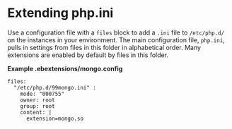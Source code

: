 # Extending php\.ini<a name="php-configuration-phpini"></a>

Use a configuration file with a `files` block to add a `.ini` file to `/etc/php.d/` on the instances in your environment\. The main configuration file, `php.ini`, pulls in settings from files in this folder in alphabetical order\. Many extensions are enabled by default by files in this folder\.

**Example \.ebextensions/mongo\.config**  

```
files:
  "/etc/php.d/99mongo.ini" :
    mode: "000755"
    owner: root
    group: root
    content: |
      extension=mongo.so
```